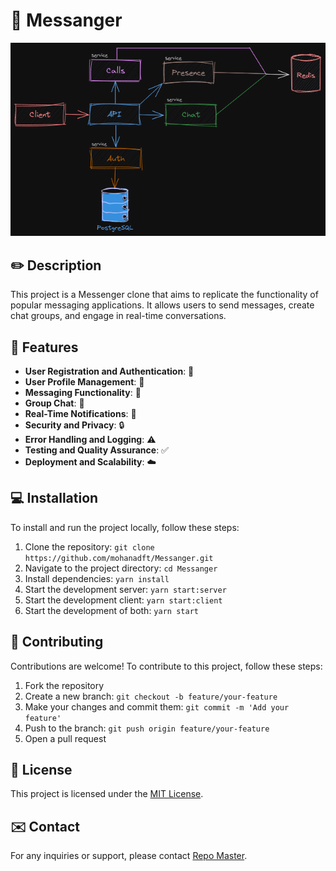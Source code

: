 # 🌟 Messanger

![System design](/docs/system.png)

## ✏️ Description

This project is a Messenger clone that aims to replicate the functionality of popular messaging applications. It allows users to send messages, create chat groups, and engage in real-time conversations.

## 🚀 Features

- **User Registration and Authentication**: 🔑
- **User Profile Management**: 👤
- **Messaging Functionality**: 💬
- **Group Chat**: 👥
- **Real-Time Notifications**: 🔔
- **Security and Privacy**: 🔒
- **Error Handling and Logging**: ⚠️
- **Testing and Quality Assurance**: ✅
- **Deployment and Scalability**: ☁️

## 💻 Installation

To install and run the project locally, follow these steps:

1. Clone the repository: `git clone https://github.com/mohanadft/Messanger.git`
2. Navigate to the project directory: `cd Messanger`
3. Install dependencies: `yarn install`
4. Start the development server: `yarn start:server`
5. Start the development client: `yarn start:client`
6. Start the development of both: `yarn start`

## 🙌 Contributing

Contributions are welcome! To contribute to this project, follow these steps:

1. Fork the repository
2. Create a new branch: `git checkout -b feature/your-feature`
3. Make your changes and commit them: `git commit -m 'Add your feature'`
4. Push to the branch: `git push origin feature/your-feature`
5. Open a pull request

## 📄 License

This project is licensed under the [MIT License](LICENSE).

## ✉️ Contact

For any inquiries or support, please contact [Repo Master](mailto:mohanadfteha@gmail.com).
